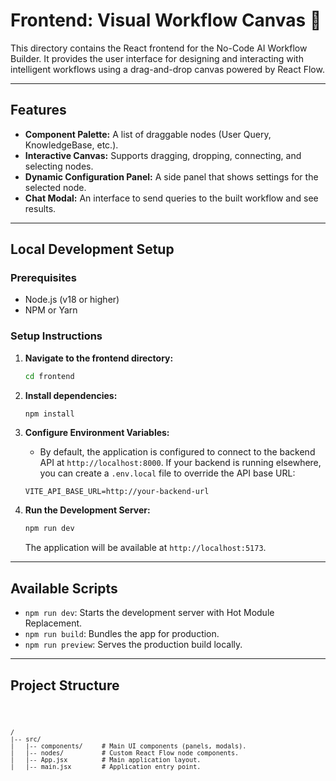 # Frontend: Visual Workflow Canvas 🎨

This directory contains the React frontend for the No-Code AI Workflow Builder. It provides the user interface for designing and interacting with intelligent workflows using a drag-and-drop canvas powered by React Flow.

---

## Features

-   **Component Palette:** A list of draggable nodes (User Query, KnowledgeBase, etc.).
-   **Interactive Canvas:** Supports dragging, dropping, connecting, and selecting nodes.
-   **Dynamic Configuration Panel:** A side panel that shows settings for the selected node.
-   **Chat Modal:** An interface to send queries to the built workflow and see results.

---

## Local Development Setup

### Prerequisites

-   Node.js (v18 or higher)
-   NPM or Yarn

### Setup Instructions

1.  **Navigate to the frontend directory:**
    ```bash
    cd frontend
    ```

2.  **Install dependencies:**
    ```bash
    npm install
    ```

3.  **Configure Environment Variables:**
    -   By default, the application is configured to connect to the backend API at `http://localhost:8000`. If your backend is running elsewhere, you can create a `.env.local` file to override the API base URL:
    ```
    VITE_API_BASE_URL=http://your-backend-url
    ```

4.  **Run the Development Server:**
    ```bash
    npm run dev
    ```
    The application will be available at `http://localhost:5173`.

---

## Available Scripts

-   `npm run dev`: Starts the development server with Hot Module Replacement.
-   `npm run build`: Bundles the app for production.
-   `npm run preview`: Serves the production build locally.

---

## Project Structure
<code><pre>
```
/
|-- src/
|   |-- components/     # Main UI components (panels, modals).
|   |-- nodes/          # Custom React Flow node components.
|   |-- App.jsx         # Main application layout.
|   |-- main.jsx        # Application entry point. 
```
</code></pre>
